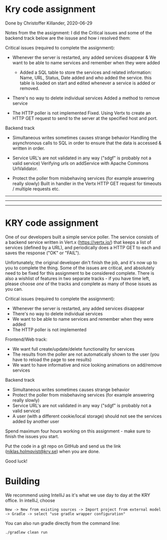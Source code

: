 # Kry code assignment
Done by Christoffer Killander, 2020-06-29


Notes from the the assignment: 
I did the Critical issues and some of the backend track below are the issuse and how i resolved them:

Critical issues (required to complete the assignment):
- Whenever the server is restarted, any added services disappear
& We want to be able to name services and remember when they were added
	- Added a SQL table to store the services and related information: Name, URL, Status, Date added and who added the service. this table is loaded on start and edited whenever a service is added or removed. 
	
- There's no way to delete individual services
	Added a method to remove service 
	
- The HTTP poller is not implemented
	Fixed. Using Vertx to create an HTTP GET request to send to the server at the specified host and port.
	
Backend track
- Simultaneous writes sometimes causes strange behavior
	Handling the asynchronous calls to SQL in order to ensure that the data is accessed & written in order.
		
- Service URL's are not validated in any way ("sdgf" is probably not a valid service)
	Verifying urls on addService with Apache Commons UrlValidator. 

- Protect the poller from misbehaving services (for example answering really slowly)
	Built in handler in the Vertx HTTP GET request for timeouts / multiple requests etc. 
	



------------------------------------------------------------------------------------------------------------------------------
------------------------------------------------------------------------------------------------------------------------------
------------------------------------------------------------------------------------------------------------------------------

# KRY code assignment

One of our developers built a simple service poller.
The service consists of a backend service written in Vert.x (https://vertx.io/) that keeps a list of services (defined by a URL), and periodically does a HTTP GET to each and saves the response ("OK" or "FAIL").

Unfortunately, the original developer din't finish the job, and it's now up to you to complete the thing.
Some of the issues are critical, and absolutely need to be fixed for this assignment to be considered complete.
There is also a wishlist of features in two separate tracks - if you have time left, please choose *one* of the tracks and complete as many of those issues as you can.

Critical issues (required to complete the assignment):

- Whenever the server is restarted, any added services disappear
- There's no way to delete individual services
- We want to be able to name services and remember when they were added
- The HTTP poller is not implemented

Frontend/Web track:
- We want full create/update/delete functionality for services
- The results from the poller are not automatically shown to the user (you have to reload the page to see results)
- We want to have informative and nice looking animations on add/remove services

Backend track
- Simultaneous writes sometimes causes strange behavior
- Protect the poller from misbehaving services (for example answering really slowly)
- Service URL's are not validated in any way ("sdgf" is probably not a valid service)
- A user (with a different cookie/local storage) should not see the services added by another user

Spend maximum four hours working on this assignment - make sure to finish the issues you start.

Put the code in a git repo on GitHub and send us the link (niklas.holmqvist@kry.se) when you are done.

Good luck!

# Building
We recommend using IntelliJ as it's what we use day to day at the KRY office.
In intelliJ, choose
```
New -> New from existing sources -> Import project from external model -> Gradle -> select "use gradle wrapper configuration"
```

You can also run gradle directly from the command line:
```
./gradlew clean run
```

